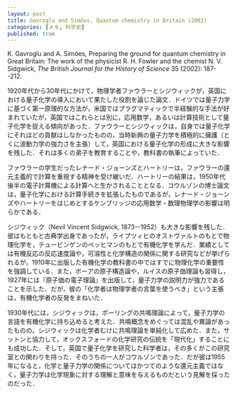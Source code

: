 ```yaml
---
layout: post
title: Gavroglu and Simões, Quantum chemistry in Britain (2002)
categories: [メモ, 科学史]
published: true
---
```


K. Gavroglu and A. Simões, Preparing the ground for quantum chemistry in Great Britain: The work of the physicist R. H. Fowler and the chemist N. V. Sidgwick, _The British Journal for the History of Science_ 35 (2002): 187--212.

1920年代から30年代にかけて，物理学者ファウラーとシジウィックが，英国における量子化学の導入において果たした役割を論じた論文．ドイツでは量子力学に基づく第一原理的な方法が，米国ではプラグマティックで半経験的な手法が好まれていたが，英国ではこれらとは別に，応用数学，あるいは計算技術として量子化学を捉える傾向があった．ファウラーとシジウィックは，自身では量子化学にそれほどの貢献はしなかったものの，当時新興の量子力学を積極的に擁護（とくに波動力学の強力さを主張）して，英国における量子化学の形成に大きな影響を残した．それは多くの弟子を教育することや，教科書の執筆によっていた．

ファウラーの学生だったレナード・ジョーンズとハートリーは，ファウラーの還元主義的で計算を重視する精神を受け継いだ．ハートリーの結果は，1950年代後半の電子計算機による計算へと生かされることとなる．コウルゾンの博士論文は，量子化学における計算手続きを拡張したものであるが，レナード・ジョーンズやハートリーをはじめとするケンブリッジの応用数学・数理物理学の影響は明らかである．

シジウィック（Nevil Vincent Sidgwick, 1873--1952）も大きな影響を残した．彼はもともと古典学出身であったが，ライプツィヒのオストヴァルトのもとで物理化学を，テュービンゲンのペッヒマンのもとで有機化学を学んだ．業績としては有機反応の反応速度論や，可溶性と化学構造の関係に関する研究などが挙げられるが，1910年に出版した有機化学の教科書の中ではすでに物理化学の重要性を強調している．また，ボーアの原子構造論や，ルイスの原子価理論も習得し，1927年には『原子価の電子理論』を出版して，量子力学の説明力が強力であることを示した．だが，彼の「化学者は物理学者の言葉を使うべき」という主張は，有機化学者の反発をまねいた．

1930年代には，シジウィックは，ポーリングの共鳴理論によって，量子力学の言語を有機化学に持ち込めると考えた．共鳴概念をめぐっては混乱や異論があったものの，シジウィックは化学者むけに共鳴理論を単純化して広めた．また，サットンと協力して，オックスフォードの化学研究の伝統を「現代化」することにも成功した．そして，英国で量子化学を研究した科学者は，その多くがこの研究室との関わりを持った．そのうちの一人がコウルゾンであった．だが彼は1955年になると，化学と量子力学の関係についてはかつてのような還元主義ではなく，量子力学は化学現象に対する理解と意味を与えるものだという見解を採ったのだった．
